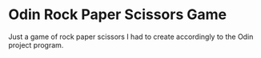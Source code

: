 # Odin Rock Paper Scissors Game
Just a game of rock paper scissors I had to create accordingly to the Odin project program.

